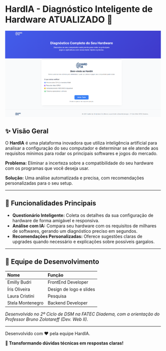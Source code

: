 # HardIA - Diagnóstico Inteligente de Hardware ATUALIZADO 🚀

<p align="center">
  <img src="https://github.com/EmillyBudriBognar/HardIA/blob/main/public/assets/banner-hardia.png" alt="Banner do HardIA" width="600"/>
</p>

## ✨ Visão Geral

O **HardIA** é uma plataforma inovadora que utiliza inteligência artificial para analisar a configuração do seu computador e determinar se ele atende aos requisitos mínimos para rodar os principais softwares e jogos do mercado.

**Problema:** Eliminar a incerteza sobre a compatibilidade do seu hardware com os programas que você deseja usar.

**Solução:** Uma análise automatizada e precisa, com recomendações personalizadas para o seu setup.

---

## 🎯 Funcionalidades Principais

* **Questionário Inteligente:** Coleta os detalhes da sua configuração de hardware de forma amigável e responsiva.
* **Análise com IA:** Compara seu hardware com os requisitos de milhares de softwares, gerando um diagnóstico preciso em segundos.
* **Recomendações Personalizadas:** Oferece sugestões claras de upgrades quando necessário e explicações sobre possíveis gargalos.
---

## 👥 Equipe de Desenvolvimento

| Nome | Função |
| :--- | :--- |
| Emilly Budri | FrontEnd Developer |
| Íris Oliveira | Design de logo e slides |
| Laura Cristini | Pesquisa |
| Stela Montenegro | Backend Developer |

*Desenvolvido no 2º Ciclo de DSM na FATEC Diadema, com a orientação do Professor Bruno Zolotareff (Dev. Web II).*

---

Desenvolvido com ❤️ pela equipe HardIA.

**🚀 Transformando dúvidas técnicas em respostas claras!**
